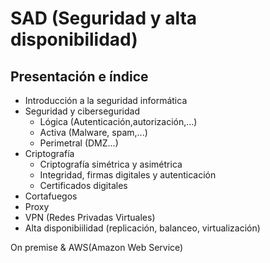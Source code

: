 # SAD (Seguridad y alta disponibilidad)
## Presentación e índice
* Introducción a la seguridad informática
* Seguridad y ciberseguridad
    + Lógica (Autenticación,autorización,...)
    + Activa (Malware, spam,...)
    + Perimetral (DMZ...)
* Criptografía
    + Criptografía simétrica y asimétrica
    + Integridad, firmas digitales y autenticación
    + Certificados digitales
* Cortafuegos
* Proxy
* VPN (Redes Privadas Virtuales)
* Alta disponibiilidad (replicación, balanceo, virtualización)

On premise & AWS(Amazon Web Service)

